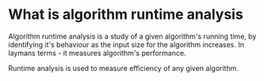# What is algorithm runtime analysis

Algorithm runtime analysis is a study of a given algorithm's running time, by identifying it's behaviour as the input size for the algorithm increases. In laymans terms - it measures algorithm's performance.

Runtime analysis is used to measure efficiency of any given algorithm.


